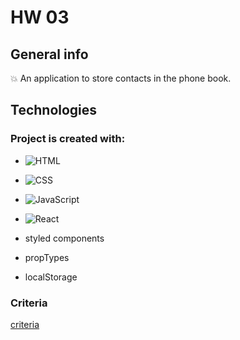 # HW 03 


## General info

:boom: An application to store contacts in the phone book.



## Technologies


### Project is created with:

- ![HTML](https://img.shields.io/badge/-HTML-05122A?style=flat&logo=HTML5)&nbsp;

- ![CSS](https://img.shields.io/badge/-CSS-05122A?style=flat&logo=CSS3&logoColor=1572B6)&nbsp;
 
- ![JavaScript](https://img.shields.io/badge/-JavaScript-05122A?style=flat&logo=javascript)&nbsp;

- ![React](https://badges.aleen42.com/src/react.svg )

- styled components

- propTypes

- localStorage

 
### Criteria
[criteria](https://github.com/goitacademy/react-homework/blob/master/homework-03/phonebook/README.pl.md )
